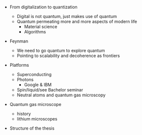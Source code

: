 - From digitalization to quantization
    - Digital is not quantum, just makes use of quantum
    - Quantum permeating more and more aspects of modern life
        - Material science
        - Algorithms

- Feynman
    - We need to go quantum to explore quantum
    - Pointing to scalability and decoherence as frontiers

- Platforms
    - Superconducting
    - Photons
        - Google & IBM
    - Spin/liquid/see Bachelor seminar
    - Neutral atoms and quantum gas microscopy

- Quantum gas microscope
    - history
    - lithium microscopes

- Structure of the thesis

